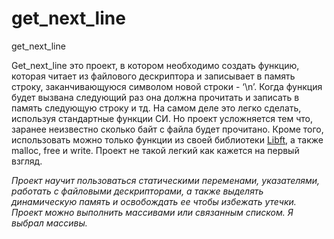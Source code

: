 # get_next_line
get_next_line

Get_next_line это проект, в котором необходимо создать функцию, которая читает из файлового дескриптора и записывает в память строку, заканчивающуюся символом новой строки - ‘\n’. Когда функция будет вызвана следующий раз она должна прочитать и записать в память следующую строку и тд. На самом деле это легко сделать, используя стандартные функции СИ. Но проект усложняется тем что, заранее неизвестно сколько байт с файла будет прочитано. Кроме того, использовать можно только функции из своей библиотеки [Libft](https://github.com/Timur17/Libft), а также malloc, free и write. Проект не такой легкий как кажется на первый взгляд. 

_Проект научит пользоваться статическими переменами, указателями, работать с файловыми дескрипторами, а также выделять динамическую память и освобождать ее чтобы избежать утечки. Проект можно выполнить массивами или связанным списком. Я выбрал массивы._     
